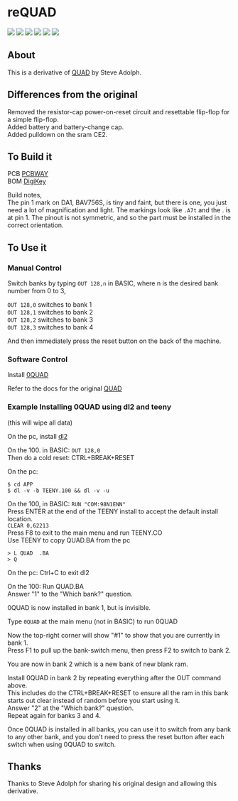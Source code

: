 # reQUAD

![](../../raw/main/reQUAD.jpg)
![](../../raw/main/PCB/out/reQUAD.f.jpg)
![](../../raw/main/PCB/out/reQUAD.b.jpg)
![](../../raw/main/PCB/out/reQUAD.top.jpg)
![](../../raw/main/PCB/out/reQUAD.bottom.jpg)
![](../../raw/main/PCB/out/reQUAD.svg)

## About
This is a derivative of [QUAD](http://bitchin100.com/wiki/index.php?title=QUAD) by Steve Adolph.

## Differences from the original
Removed the resistor-cap power-on-reset circuit and resettable flip-flop for a simple flip-flop.  
Added battery and battery-change cap.  
Added pulldown on the sram CE2.

## To Build it
PCB [PCBWAY](https://www.pcbway.com/project/shareproject/reQUAD_RAM_Expansion_for_TRS_80_Model_100_8690cd19.html)  
BOM [DigiKey](https://www.digikey.com/short/z47bn0mw)

Build notes,  
The pin 1 mark on DA1, BAV756S, is tiny and faint, but there is one, you just need a lot of magnification and light. The markings look like `.A7t` and the . is at pin 1. The pinout is not symmetric, and so the part must be installed in the correct orientation.

## To Use it

### Manual Control
Switch banks by typing `OUT 128,n` in BASIC, where n is the desired bank number from 0 to 3,  

`OUT 128,0` switches to bank 1  
`OUT 128,1` switches to bank 2  
`OUT 128,2` switches to bank 3  
`OUT 128,3` switches to bank 4  

And then immediately press the reset button on the back of the machine.

### Software Control
Install [0QUAD](APP/)

Refer to the docs for the original [QUAD](http://bitchin100.com/wiki/index.php?title=QUAD)

### Example Installing 0QUAD using dl2 and teeny
(this will wipe all data)

On the pc, install [dl2](https://github.com/bkw777/dl2/)

On the 100. in BASIC: `OUT 128,0`  
Then do a cold reset: CTRL+BREAK+RESET

On the pc:
```
$ cd APP
$ dl -v -b TEENY.100 && dl -v -u
```

On the 100, in BASIC: `RUN "COM:98N1ENN"`  
Press ENTER at the end of the TEENY install to accept the default install location.  
`CLEAR 0,62213`  
Press F8 to exit to the main menu and run TEENY.CO  
Use TEENY to copy QUAD.BA from the pc  
```
> L QUAD  .BA
> Q
```

On the pc: Ctrl+C to exit dl2

On the 100: Run QUAD.BA  
Answer "1" to the "Which bank?" question.  

0QUAD is now installed in bank 1, but is invisible.

Type `0QUAD` at the main menu (not in BASIC) to run 0QUAD

Now the top-right corner will show "#1" to show that you are currently in bank 1.  
Press F1 to pull up the bank-switch menu, then press F2 to switch to bank 2.

You are now in bank 2 which is a new bank of new blank ram.

Install 0QUAD in bank 2 by repeating everything after the OUT command above.  
This includes do the CTRL+BREAK+RESET to ensure all the ram in this bank starts out clear instead of random before you start using it.  
Answer "2" at the "Which bank?" question.  
Repeat again for banks 3 and 4.

Once 0QUAD is installed in all banks, you can use it to switch from any bank to any other bank, and you don't need to press the reset button after each switch when using 0QUAD to switch.

## Thanks
Thanks to Steve Adolph for sharing his original design and allowing this derivative.
